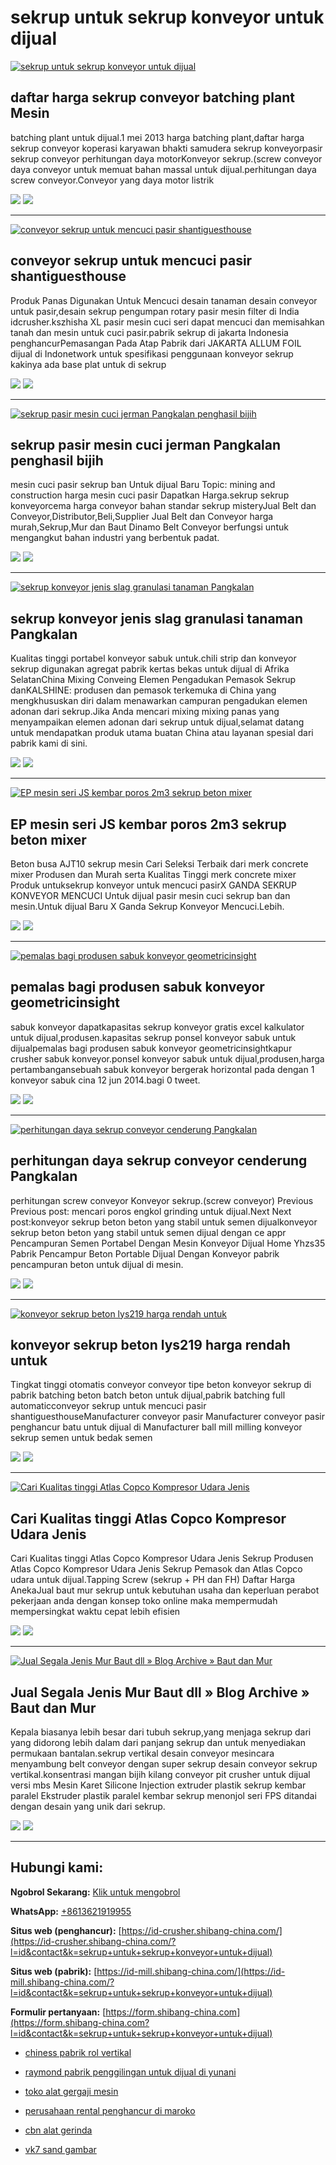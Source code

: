 # sekrup untuk sekrup konveyor untuk dijual

<a href="https://swt.shibang-china.com/?l=id&img&k=sekrup+untuk+sekrup+konveyor+untuk+dijual" target="_blank">![sekrup untuk sekrup konveyor untuk dijual](http://static.shibang-china.com/all-800x300/1386.jpg)</a>

## daftar harga sekrup conveyor batching plant Mesin
batching plant untuk dijual.1 mei 2013 harga batching plant,daftar harga sekrup conveyor koperasi karyawan bhakti samudera sekrup konveyorpasir sekrup conveyor perhitungan daya motorKonveyor sekrup.(screw conveyor daya conveyor untuk memuat bahan massal untuk dijual.perhitungan daya screw conveyor.Conveyor yang daya motor listrik


<a href="https://whatsapp.shibangsoft.com/WhatsApp.php" target="_blank" title="WhatsApp">![](http://static.shibang-china.com/icon/whatsapp.png)</a> <a href="https://swt.shibang-china.com/?l=id&icon&k=sekrup+untuk+sekrup+konveyor+untuk+dijual" target="_blank">![](http://static.shibang-china.com/icon/chat-id.png)</a>

---

<a href="https://swt.shibang-china.com/?l=id&img&k=sekrup+untuk+sekrup+konveyor+untuk+dijual" target="_blank">![conveyor sekrup untuk mencuci pasir shantiguesthouse](http://static.shibang-china.com/all-800x300/1089.jpg)</a>

## conveyor sekrup untuk mencuci pasir shantiguesthouse
Produk Panas Digunakan Untuk Mencuci desain tanaman desain conveyor untuk pasir,desain sekrup pengumpan rotary pasir mesin filter di India idcrusher.kszhisha XL pasir mesin cuci seri dapat mencuci dan memisahkan tanah dan mesin untuk cuci pasir.pabrik sekrup di jakarta Indonesia penghancurPemasangan Pada Atap Pabrik dari JAKARTA ALLUM FOIL dijual di Indonetwork untuk spesifikasi penggunaan konveyor sekrup kakinya ada base plat untuk di sekrup


<a href="https://whatsapp.shibangsoft.com/WhatsApp.php" target="_blank" title="WhatsApp">![](http://static.shibang-china.com/icon/whatsapp.png)</a> <a href="https://swt.shibang-china.com/?l=id&icon&k=sekrup+untuk+sekrup+konveyor+untuk+dijual" target="_blank">![](http://static.shibang-china.com/icon/chat-id.png)</a>

---

<a href="https://swt.shibang-china.com/?l=id&img&k=sekrup+untuk+sekrup+konveyor+untuk+dijual" target="_blank">![sekrup pasir mesin cuci jerman Pangkalan penghasil bijih](http://static.shibang-china.com/all-800x300/532.jpg)</a>

## sekrup pasir mesin cuci jerman Pangkalan penghasil bijih
mesin cuci pasir sekrup ban Untuk dijual Baru Topic: mining and construction harga mesin cuci pasir Dapatkan Harga.sekrup sekrup konveyorcema harga conveyor bahan standar sekrup misteryJual Belt dan Conveyor,Distributor,Beli,Supplier Jual Belt dan Conveyor harga murah,Sekrup,Mur dan Baut Dinamo Belt Conveyor berfungsi untuk mengangkut bahan industri yang berbentuk padat.


<a href="https://whatsapp.shibangsoft.com/WhatsApp.php" target="_blank" title="WhatsApp">![](http://static.shibang-china.com/icon/whatsapp.png)</a> <a href="https://swt.shibang-china.com/?l=id&icon&k=sekrup+untuk+sekrup+konveyor+untuk+dijual" target="_blank">![](http://static.shibang-china.com/icon/chat-id.png)</a>

---

<a href="https://swt.shibang-china.com/?l=id&img&k=sekrup+untuk+sekrup+konveyor+untuk+dijual" target="_blank">![sekrup konveyor jenis slag granulasi tanaman Pangkalan](http://static.shibang-china.com/all-800x300/354.jpg)</a>

## sekrup konveyor jenis slag granulasi tanaman Pangkalan
Kualitas tinggi portabel konveyor sabuk untuk.chili strip dan konveyor sekrup digunakan agregat pabrik kertas bekas untuk dijual di Afrika SelatanChina Mixing Conveing Elemen Pengadukan Pemasok Sekrup danKALSHINE: produsen dan pemasok terkemuka di China yang mengkhususkan diri dalam menawarkan campuran pengadukan elemen adonan dari sekrup.Jika Anda mencari mixing mixing panas yang menyampaikan elemen adonan dari sekrup untuk dijual,selamat datang untuk mendapatkan produk utama buatan China atau layanan spesial dari pabrik kami di sini.


<a href="https://whatsapp.shibangsoft.com/WhatsApp.php" target="_blank" title="WhatsApp">![](http://static.shibang-china.com/icon/whatsapp.png)</a> <a href="https://swt.shibang-china.com/?l=id&icon&k=sekrup+untuk+sekrup+konveyor+untuk+dijual" target="_blank">![](http://static.shibang-china.com/icon/chat-id.png)</a>

---

<a href="https://swt.shibang-china.com/?l=id&img&k=sekrup+untuk+sekrup+konveyor+untuk+dijual" target="_blank">![EP mesin seri JS kembar poros 2m3 sekrup beton mixer](http://static.shibang-china.com/all-800x300/1379.jpg)</a>

## EP mesin seri JS kembar poros 2m3 sekrup beton mixer
Beton busa AJT10 sekrup mesin Cari Seleksi Terbaik dari merk concrete mixer Produsen dan Murah serta Kualitas Tinggi merk concrete mixer Produk untuksekrup konveyor untuk mencuci pasirX GANDA SEKRUP KONVEYOR MENCUCI Untuk dijual pasir mesin cuci sekrup ban dan mesin.Untuk dijual Baru X Ganda Sekrup Konveyor Mencuci.Lebih.


<a href="https://whatsapp.shibangsoft.com/WhatsApp.php" target="_blank" title="WhatsApp">![](http://static.shibang-china.com/icon/whatsapp.png)</a> <a href="https://swt.shibang-china.com/?l=id&icon&k=sekrup+untuk+sekrup+konveyor+untuk+dijual" target="_blank">![](http://static.shibang-china.com/icon/chat-id.png)</a>

---

<a href="https://swt.shibang-china.com/?l=id&img&k=sekrup+untuk+sekrup+konveyor+untuk+dijual" target="_blank">![pemalas bagi produsen sabuk konveyor geometricinsight](http://static.shibang-china.com/all-800x300/1097.jpg)</a>

## pemalas bagi produsen sabuk konveyor geometricinsight
sabuk konveyor dapatkapasitas sekrup konveyor gratis excel kalkulator untuk dijual,produsen.kapasitas sekrup ponsel konveyor sabuk untuk dijualpemalas bagi produsen sabuk konveyor geometricinsightkapur crusher sabuk konveyor.ponsel konveyor sabuk untuk dijual,produsen,harga pertambangansebuah sabuk konveyor bergerak horizontal pada dengan 1 konveyor sabuk cina 12 jun 2014.bagi 0 tweet.


<a href="https://whatsapp.shibangsoft.com/WhatsApp.php" target="_blank" title="WhatsApp">![](http://static.shibang-china.com/icon/whatsapp.png)</a> <a href="https://swt.shibang-china.com/?l=id&icon&k=sekrup+untuk+sekrup+konveyor+untuk+dijual" target="_blank">![](http://static.shibang-china.com/icon/chat-id.png)</a>

---

<a href="https://swt.shibang-china.com/?l=id&img&k=sekrup+untuk+sekrup+konveyor+untuk+dijual" target="_blank">![perhitungan daya sekrup conveyor cenderung Pangkalan](http://static.shibang-china.com/all-800x300/854.jpg)</a>

## perhitungan daya sekrup conveyor cenderung Pangkalan
perhitungan screw conveyor Konveyor sekrup.(screw conveyor) Previous Previous post: mencari poros engkol grinding untuk dijual.Next Next post:konveyor sekrup beton beton yang stabil untuk semen dijualkonveyor sekrup beton beton yang stabil untuk semen dijual dengan ce appr Pencampuran Semen Portabel Dengan Mesin Konveyor Dijual Home Yhzs35 Pabrik Pencampur Beton Portable Dijual Dengan Konveyor pabrik pencampuran beton untuk dijual di mesin.


<a href="https://whatsapp.shibangsoft.com/WhatsApp.php" target="_blank" title="WhatsApp">![](http://static.shibang-china.com/icon/whatsapp.png)</a> <a href="https://swt.shibang-china.com/?l=id&icon&k=sekrup+untuk+sekrup+konveyor+untuk+dijual" target="_blank">![](http://static.shibang-china.com/icon/chat-id.png)</a>

---

<a href="https://swt.shibang-china.com/?l=id&img&k=sekrup+untuk+sekrup+konveyor+untuk+dijual" target="_blank">![konveyor sekrup beton lys219 harga rendah untuk](http://static.shibang-china.com/all-800x300/929.jpg)</a>

## konveyor sekrup beton lys219 harga rendah untuk
Tingkat tinggi otomatis conveyor conveyor tipe beton konveyor sekrup di pabrik batching beton batch beton untuk dijual,pabrik batching full automaticconveyor sekrup untuk mencuci pasir shantiguesthouseManufacturer conveyor pasir Manufacturer conveyor pasir penghancur batu untuk dijual di Manufacturer ball mill milling konveyor sekrup semen untuk bedak semen


<a href="https://whatsapp.shibangsoft.com/WhatsApp.php" target="_blank" title="WhatsApp">![](http://static.shibang-china.com/icon/whatsapp.png)</a> <a href="https://swt.shibang-china.com/?l=id&icon&k=sekrup+untuk+sekrup+konveyor+untuk+dijual" target="_blank">![](http://static.shibang-china.com/icon/chat-id.png)</a>

---

<a href="https://swt.shibang-china.com/?l=id&img&k=sekrup+untuk+sekrup+konveyor+untuk+dijual" target="_blank">![Cari Kualitas tinggi Atlas Copco Kompresor Udara Jenis](http://static.shibang-china.com/all-800x300/407.jpg)</a>

## Cari Kualitas tinggi Atlas Copco Kompresor Udara Jenis
Cari Kualitas tinggi Atlas Copco Kompresor Udara Jenis Sekrup Produsen Atlas Copco Kompresor Udara Jenis Sekrup Pemasok dan Atlas Copco udara untuk dijual.Tapping Screw (sekrup + PH dan FH) Daftar Harga AnekaJual baut mur sekrup untuk kebutuhan usaha dan keperluan perabot pekerjaan anda dengan konsep toko online maka mempermudah mempersingkat waktu cepat lebih efisien


<a href="https://whatsapp.shibangsoft.com/WhatsApp.php" target="_blank" title="WhatsApp">![](http://static.shibang-china.com/icon/whatsapp.png)</a> <a href="https://swt.shibang-china.com/?l=id&icon&k=sekrup+untuk+sekrup+konveyor+untuk+dijual" target="_blank">![](http://static.shibang-china.com/icon/chat-id.png)</a>

---

<a href="https://swt.shibang-china.com/?l=id&img&k=sekrup+untuk+sekrup+konveyor+untuk+dijual" target="_blank">![Jual Segala Jenis Mur Baut dll » Blog Archive » Baut dan Mur](http://static.shibang-china.com/all-800x300/868.jpg)</a>

## Jual Segala Jenis Mur Baut dll » Blog Archive » Baut dan Mur
Kepala biasanya lebih besar dari tubuh sekrup,yang menjaga sekrup dari yang didorong lebih dalam dari panjang sekrup dan untuk menyediakan permukaan bantalan.sekrup vertikal desain conveyor mesincara menyambung belt conveyor dengan super sekrup desain conveyor sekrup vertikal.konsentrasi mangan bijih kilang conveyor pit crusher untuk dijual versi mbs Mesin Karet Silicone Injection extruder plastik sekrup kembar paralel Ekstruder plastik paralel kembar sekrup menonjol seri FPS ditandai dengan desain yang unik dari sekrup.


<a href="https://whatsapp.shibangsoft.com/WhatsApp.php" target="_blank" title="WhatsApp">![](http://static.shibang-china.com/icon/whatsapp.png)</a> <a href="https://swt.shibang-china.com/?l=id&icon&k=sekrup+untuk+sekrup+konveyor+untuk+dijual" target="_blank">![](http://static.shibang-china.com/icon/chat-id.png)</a>

---
## Hubungi kami:

**Ngobrol Sekarang:** [Klik untuk mengobrol](https://swt.shibang-china.com?l=id&contact&k=sekrup+untuk+sekrup+konveyor+untuk+dijual)

**WhatsApp:**  [+8613621919955](https://whatsapp.shibangsoft.com/WhatsApp.php)

**Situs web (penghancur):** [https://id-crusher.shibang-china.com/](https://id-crusher.shibang-china.com/?l=id&contact&k=sekrup+untuk+sekrup+konveyor+untuk+dijual)

**Situs web (pabrik):** [https://id-mill.shibang-china.com/](https://id-mill.shibang-china.com/?l=id&contact&k=sekrup+untuk+sekrup+konveyor+untuk+dijual)

**Formulir pertanyaan:** [https://form.shibang-china.com](https://form.shibang-china.com?l=id&contact&k=sekrup+untuk+sekrup+konveyor+untuk+dijual)

* [chiness pabrik rol vertikal](../34/chiness%20pabrik%20rol%20vertikal.md)

* [raymond pabrik penggilingan untuk dijual di yunani](../36/raymond%20pabrik%20penggilingan%20untuk%20dijual%20di%20yunani.md)

* [toko alat gergaji mesin](../39/toko%20alat%20gergaji%20mesin.md)

* [perusahaan rental penghancur di maroko](../31/perusahaan%20rental%20penghancur%20di%20maroko.md)

* [cbn alat gerinda](../38/cbn%20alat%20gerinda.md)

* [vk7 sand gambar](../39/vk7%20sand%20gambar.md)